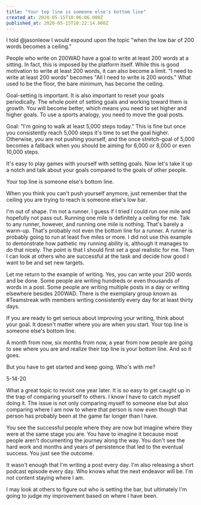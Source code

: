 ```yaml
---
title: "Your top line is someone else's bottom line"
created_at: 2020-05-15T10:06:06.000Z
published_at: 2020-05-15T10:22:14.000Z
---
```

I told @jasonleow I would expound upon the topic "when the low bar of 200 words becomes a ceiling."

People who write on 200WAD have a goal to write at least 200 words at a sitting. In fact, this is imposed by the platform itself. While this is good motivation to write at least 200 words, it can also become a limit. "I need to write at least 200 words" becomes "All I need to write is 200 words." What used to be the floor, the bare minimum, has become the ceiling.

Goal-setting is important. It is also important to reset your goals periodically. The whole point of setting goals and working toward them is growth. You will become better, which means you need to set higher and higher goals. To use a sports analogy, you need to move the goal posts.

Goal: "I'm going to walk at least 5,000 steps today." This is fine but once you consistently reach 5,000 steps it's time to set the goal higher. Otherwise, you are not pushing yourself, and the once stretch-goal of 5,000 becomes a fallback when you should be aiming for 6,000 or 8,000 or even 10,000 steps.

It's easy to play games with yourself with setting goals. Now let's take it up a notch and talk about your goals compared to the goals of other people.

Your top line is someone else's bottom line. 

When you think you can't push yourself anymore, just remember that the ceiling you are trying to reach is someone else's low bar. 

I'm out of shape. I'm not a runner. I guess if I tried I could run one mile and hopefully not pass out. Running one mile is definitely a ceiling for me. Talk to any runner, however, and running one mile is nothing. That's barely a warm-up. That's probably not even the bottom line for a runner. A runner is probably going to run at least five miles or more. I did not use this example to demonstrate how pathetic my running ability is, although it manages to do that nicely. The point is that I should first set a goal realistic for me. Then I can look at others who are successful at the task and decide how good I want to be and set new targets.

Let me return to the example of writing. Yes, you can write your 200 words and be done. Some people are writing hundreds or even thousands of words in a post. Some people are writing multiple posts in a day or writing elsewhere besides 200WAD. There is the exemplary group known as #Teamstreak with members writing consistently every day for at least thirty days. 

If you are ready to get serious about improving your writing, think about your goal. It doesn't matter where you are when you start. Your top line is someone else's bottom line. 

A month from now, six months from now, a year from now people are going to see where you are and realize their top line is your bottom line. And so it goes.

But you have to get started and keep going. Who's with me?

5-14-20

What a great topic to revisit one year later. It is so easy to get caught up in the trap of comparing yourself to others. I know I have to catch myself doing it. The issue is not only comparing myself to someone else but also comparing where I am now to where that person is now even though that person has probably been at the game far longer than I have. 

You see the successful people where they are now but imagine where they were at the same stage you are. You have to imagine it because most people aren't documenting the journey along the way. You don't see the hard work and months and years of persistence that led to the eventual success. You just see the outcome. 

It wasn't enough that I'm writing a post every day. I'm also releasing a short podcast episode every day. Who knows what the next endeavor will be. I'm not content staying where I am. 

I may look at others to figure out who is setting the bar, but ultimately I'm going to judge my improvement based on where I have been.
